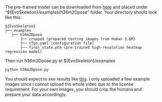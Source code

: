 The pre-trained model can be downloaded from [here](https://drive.google.com/file/d/1NjQFCz0GdS7oIdYrK5ouxEI07wYYh4r8/view?usp=sharing) and placed under "${EvoSkeleton}/examples/h36m2Dpose" folder. Your directory should look like this:

   ```
   ${EvoSkeleton}
   ├── examples
      ├── h36m2Dpose
          ├── cropped (prepared testing images from Human 3.6M)
          ├── cfgs.yaml (configuration file)
          ├── final_state.pth (pre-trained high-resolution heatmap regression model)
   ```
   
Then run h36m2Dpose.py at ${EvoSkeleton}/examples
```bash
python h36m2Dpose.py
```

You should expect to see results like [this](https://github.com/Nicholasli1995/EvoSkeleton/blob/master/imgs/h36m2dpose2.png). I only uploaded a few example images since I cannot upload the whole video due to the license requirement. For your own images, you should crop the humans and prepare your data accordingly.
